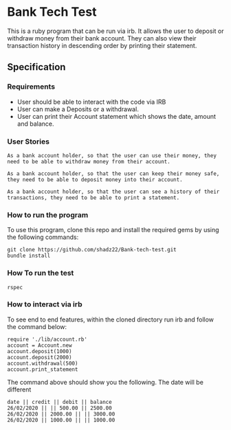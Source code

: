 # Bank Tech Test
This is a ruby program that can be run via irb. It allows the user to deposit or withdraw money from their bank account. They can also view their transaction history in descending order by printing their statement. 
## Specification
### Requirements
* User should be able to interact with the code via IRB
* User can make a Deposits or a withdrawal.
* User can print their Account statement which shows the date, amount and balance.

### User Stories
``` 
As a bank account holder, so that the user can use their money, they need to be able to withdraw money from their account.
```

``` 
As a bank account holder, so that the user can keep their money safe, they need to be able to deposit money into their account.
```

```
As a bank account holder, so that the user can see a history of their transactions, they need to be able to print a statement.
```

### How to run the program
To use this program, clone this repo and install the required gems by using the following commands:
```
git clone https://github.com/shadz22/Bank-tech-test.git
bundle install
```
### How To run the test
```
rspec
```
### How to interact via irb
To see end to end features, within the cloned directory run irb and follow the command below:
```
require './lib/account.rb'
account = Account.new
account.deposit(1000)
account.deposit(2000)
account.withdrawal(500)
account.print_statement
```
The command above should show you the following. The date will be different 
```
date || credit || debit || balance
26/02/2020 || || 500.00 || 2500.00
26/02/2020 || 2000.00 || || 3000.00
26/02/2020 || 1000.00 || || 1000.00
```

